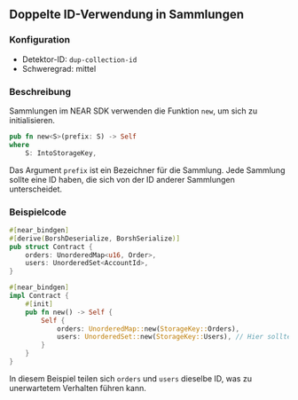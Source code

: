 
## Doppelte ID-Verwendung in Sammlungen

### Konfiguration

* Detektor-ID: `dup-collection-id`
* Schweregrad: mittel

### Beschreibung

Sammlungen im NEAR SDK verwenden die Funktion `new`, um sich zu initialisieren.

```rust
pub fn new<S>(prefix: S) -> Self
where
    S: IntoStorageKey,
```

Das Argument `prefix` ist ein Bezeichner für die Sammlung. Jede Sammlung sollte eine ID haben, die sich von der ID anderer Sammlungen unterscheidet.

### Beispielcode

```rust
#[near_bindgen]
#[derive(BorshDeserialize, BorshSerialize)]
pub struct Contract {
    orders: UnorderedMap<u16, Order>,
    users: UnorderedSet<AccountId>,
}

#[near_bindgen]
impl Contract {
    #[init]
    pub fn new() -> Self {
        Self {
            orders: UnorderedMap::new(StorageKey::Orders),
            users: UnorderedSet::new(StorageKey::Users), // Hier sollte `StorageKey::Users` verwendet werden
        }
    }
}
```

In diesem Beispiel teilen sich `orders` und `users` dieselbe ID, was zu unerwartetem Verhalten führen kann.
